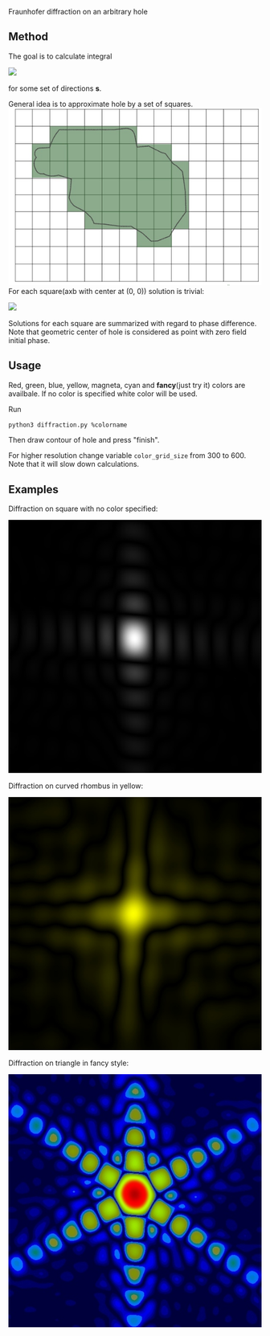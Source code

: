 Fraunhofer diffraction on an arbitrary hole
## Method
The goal is to calculate integral 

<img src="http://latex.codecogs.com/gif.latex?E(\textbf{s}) = \int\limits_{\Omega}e^{ik(\textbf{sr})}dF" border="0"/> 

for some set of directions **s**.

General idea is to approximate hole by a set of squares.
![grid](https://github.com/vovaf709/diffraction/blob/master/images/grid.jpg)  
For each square(axb with center at (0, 0)) solution is trivial:

<img src="http://latex.codecogs.com/gif.latex?E = \int\limits_{-a/2}^{a/2}\int\limits_{-b/2}^{b/2}e^{ik(s_xx + s_yy)}dxdy = ab\frac{\sin{\alpha}}{\alpha}\frac{\sin{\beta}}{\beta}, \; \alpha = \frac{1}{2}kas_x,\; \beta = \frac{1}{2}kbs_y" border="0"/>

Solutions for each square are summarized with regard to phase difference. Note that geometric center of hole is considered as point with zero field initial phase.

## Usage
Red, green, blue, yellow, magneta, cyan and **fancy**(just try it) colors are availbale. If no color is specified white color will be used.

Run
```bash
python3 diffraction.py %colorname
```
Then draw contour of hole and press "finish".

For higher resolution change variable ```color_grid_size``` from 300 to 600. Note that it will slow down calculations.
## Examples
Diffraction on square with no color specified:

![boring](https://github.com/vovaf709/diffraction/blob/master/images/boring.jpg)

Diffraction on curved rhombus in yellow:

![yellow](https://github.com/vovaf709/diffraction/blob/master/images/yellow.jpg)

Diffraction on triangle in fancy style:

![beautiful](https://github.com/vovaf709/diffraction/blob/master/images/beautiful.jpg)
